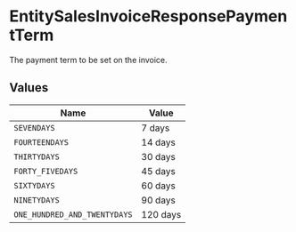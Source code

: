 # EntitySalesInvoiceResponsePaymentTerm

The payment term to be set on the invoice.


## Values

| Name                         | Value                        |
| ---------------------------- | ---------------------------- |
| `SEVENDAYS`                  | 7 days                       |
| `FOURTEENDAYS`               | 14 days                      |
| `THIRTYDAYS`                 | 30 days                      |
| `FORTY_FIVEDAYS`             | 45 days                      |
| `SIXTYDAYS`                  | 60 days                      |
| `NINETYDAYS`                 | 90 days                      |
| `ONE_HUNDRED_AND_TWENTYDAYS` | 120 days                     |